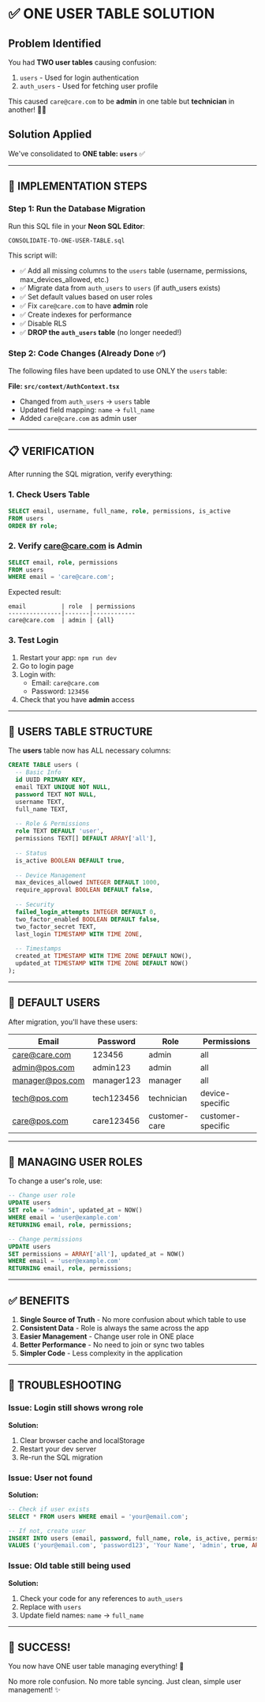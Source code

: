 # ✅ ONE USER TABLE SOLUTION

## Problem Identified
You had **TWO user tables** causing confusion:
1. `users` - Used for login authentication
2. `auth_users` - Used for fetching user profile

This caused `care@care.com` to be **admin** in one table but **technician** in another! 🤦‍♂️

## Solution Applied
We've consolidated to **ONE table: `users`** ✅

---

## 🚀 IMPLEMENTATION STEPS

### Step 1: Run the Database Migration
Run this SQL file in your **Neon SQL Editor**:

```bash
CONSOLIDATE-TO-ONE-USER-TABLE.sql
```

This script will:
- ✅ Add all missing columns to the `users` table (username, permissions, max_devices_allowed, etc.)
- ✅ Migrate data from `auth_users` to `users` (if auth_users exists)
- ✅ Set default values based on user roles
- ✅ Fix `care@care.com` to have **admin** role
- ✅ Create indexes for performance
- ✅ Disable RLS
- ✅ **DROP the `auth_users` table** (no longer needed!)

### Step 2: Code Changes (Already Done ✅)
The following files have been updated to use ONLY the `users` table:

**File: `src/context/AuthContext.tsx`**
- Changed from `auth_users` → `users` table
- Updated field mapping: `name` → `full_name`
- Added `care@care.com` as admin user

---

## 📋 VERIFICATION

After running the SQL migration, verify everything:

### 1. Check Users Table
```sql
SELECT email, username, full_name, role, permissions, is_active 
FROM users 
ORDER BY role;
```

### 2. Verify care@care.com is Admin
```sql
SELECT email, role, permissions 
FROM users 
WHERE email = 'care@care.com';
```

Expected result:
```
email          | role  | permissions
---------------|-------|------------
care@care.com  | admin | {all}
```

### 3. Test Login
1. Restart your app: `npm run dev`
2. Go to login page
3. Login with:
   - Email: `care@care.com`
   - Password: `123456`
4. Check that you have **admin** access

---

## 🎯 USERS TABLE STRUCTURE

The **users** table now has ALL necessary columns:

```sql
CREATE TABLE users (
  -- Basic Info
  id UUID PRIMARY KEY,
  email TEXT UNIQUE NOT NULL,
  password TEXT NOT NULL,
  username TEXT,
  full_name TEXT,
  
  -- Role & Permissions
  role TEXT DEFAULT 'user',
  permissions TEXT[] DEFAULT ARRAY['all'],
  
  -- Status
  is_active BOOLEAN DEFAULT true,
  
  -- Device Management
  max_devices_allowed INTEGER DEFAULT 1000,
  require_approval BOOLEAN DEFAULT false,
  
  -- Security
  failed_login_attempts INTEGER DEFAULT 0,
  two_factor_enabled BOOLEAN DEFAULT false,
  two_factor_secret TEXT,
  last_login TIMESTAMP WITH TIME ZONE,
  
  -- Timestamps
  created_at TIMESTAMP WITH TIME ZONE DEFAULT NOW(),
  updated_at TIMESTAMP WITH TIME ZONE DEFAULT NOW()
);
```

---

## 🔐 DEFAULT USERS

After migration, you'll have these users:

| Email | Password | Role | Permissions |
|-------|----------|------|-------------|
| care@care.com | 123456 | admin | all |
| admin@pos.com | admin123 | admin | all |
| manager@pos.com | manager123 | manager | all |
| tech@pos.com | tech123456 | technician | device-specific |
| care@pos.com | care123456 | customer-care | customer-specific |

---

## 📝 MANAGING USER ROLES

To change a user's role, use:

```sql
-- Change user role
UPDATE users 
SET role = 'admin', updated_at = NOW()
WHERE email = 'user@example.com'
RETURNING email, role, permissions;

-- Change permissions
UPDATE users 
SET permissions = ARRAY['all'], updated_at = NOW()
WHERE email = 'user@example.com'
RETURNING email, role, permissions;
```

---

## ✅ BENEFITS

1. **Single Source of Truth** - No more confusion about which table to use
2. **Consistent Data** - Role is always the same across the app
3. **Easier Management** - Change user role in ONE place
4. **Better Performance** - No need to join or sync two tables
5. **Simpler Code** - Less complexity in the application

---

## 🐛 TROUBLESHOOTING

### Issue: Login still shows wrong role
**Solution:** 
1. Clear browser cache and localStorage
2. Restart your dev server
3. Re-run the SQL migration

### Issue: User not found
**Solution:**
```sql
-- Check if user exists
SELECT * FROM users WHERE email = 'your@email.com';

-- If not, create user
INSERT INTO users (email, password, full_name, role, is_active, permissions)
VALUES ('your@email.com', 'password123', 'Your Name', 'admin', true, ARRAY['all']);
```

### Issue: Old table still being used
**Solution:**
1. Check your code for any references to `auth_users`
2. Replace with `users`
3. Update field names: `name` → `full_name`

---

## 🎉 SUCCESS!

You now have ONE user table managing everything! 🎊

No more role confusion. No more table syncing. Just clean, simple user management! ✨

